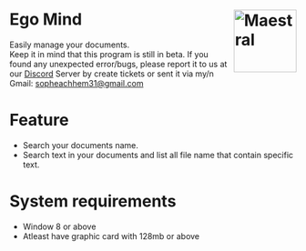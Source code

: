 # Ego Mind <img src="https://static.thenounproject.com/png/1399858-200.png" align="right" title="Maestral" width="110" height="110">
Easily manage your documents.  
Keep it in mind that this program is still in beta.
If you found any unexpected error/bugs, please report it to us at our [Discord](https://discord.gg/jQebZhZ) Server by create tickets or sent it via my/n
Gmail: sopheachhem31@gmail.com
# Feature
- Search your documents name.
- Search text in your documents and list all file name that contain specific text.
# System requirements
- Window 8 or above
- Atleast have graphic card with 128mb or above
